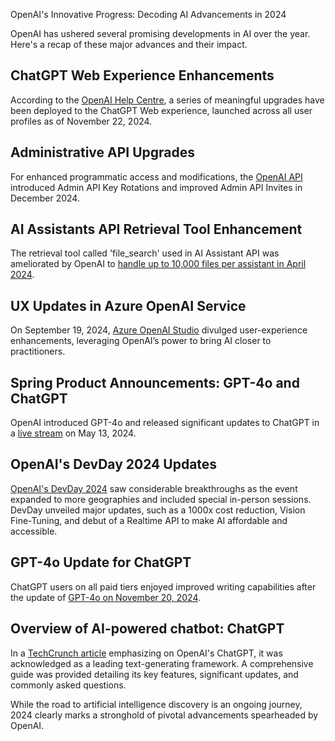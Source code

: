 OpenAI's Innovative Progress: Decoding AI Advancements in 2024

OpenAI has ushered several promising developments in AI over the year. Here's a recap of these major advances and their impact.

## ChatGPT Web Experience Enhancements 

According to the [OpenAI Help Centre](https://help.openai.com/en/articles/6825453-chatgpt-release-notes), a series of meaningful upgrades have been deployed to the ChatGPT Web experience, launched across all user profiles as of November 22, 2024.

## Administrative API Upgrades

For enhanced programmatic access and modifications, the [OpenAI API](https://platform.openai.com/docs/changelog) introduced Admin API Key Rotations and improved Admin API Invites in December 2024.

## AI Assistants API Retrieval Tool Enhancement

The retrieval tool called 'file_search' used in AI Assistant API was ameliorated by OpenAI to [handle up to 10,000 files per assistant in April 2024](https://platform.openai.com/docs/assistants/whats-new).

## UX Updates in Azure OpenAI Service

On September 19, 2024, [Azure OpenAI Studio](https://learn.microsoft.com/en-us/azure/ai-services/openai/whats-new) divulged user-experience enhancements, leveraging OpenAI’s power to bring AI closer to practitioners.

## Spring Product Announcements: GPT-4o and ChatGPT 

OpenAI introduced GPT-4o and released significant updates to ChatGPT in a [live stream](https://community.openai.com/t/gpt-4o-openai-spring-product-announcements-2024/742070) on May 13, 2024. 

## OpenAI's DevDay 2024 Updates

[OpenAI's DevDay 2024](https://openai.com/devday/) saw considerable breakthroughs as the event expanded to more geographies and included special in-person sessions. DevDay unveiled major updates, such as a 1000x cost reduction, Vision Fine-Tuning, and debut of a Realtime API to make AI affordable and accessible.

## GPT-4o Update for ChatGPT 

ChatGPT users on all paid tiers enjoyed improved writing capabilities after the update of [GPT-4o on November 20, 2024](https://help.openai.com/en/articles/9624314-model-release-notes).

## Overview of AI-powered chatbot: ChatGPT 

In a [TechCrunch article](https://techcrunch.com/2025/04/21/chatgpt-everything-to-know-about-the-ai-chatbot) emphasizing on OpenAI's ChatGPT, it was acknowledged as a leading text-generating framework. A comprehensive guide was provided detailing its key features, significant updates, and commonly asked questions.

While the road to artificial intelligence discovery is an ongoing journey, 2024 clearly marks a stronghold of pivotal advancements spearheaded by OpenAI.
